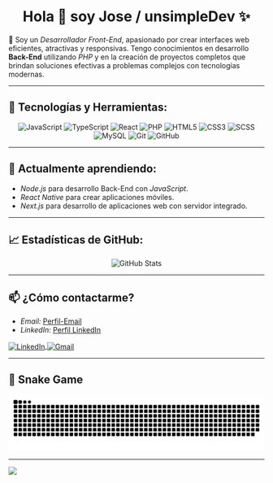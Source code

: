 <h1 align="center">Hola 👋  soy Jose / unsimpleDev ✨ </h1> 

🎯 Soy un *Desarrollador Front-End*, apasionado por crear interfaces web eficientes, atractivas y responsivas. Tengo conocimientos en desarrollo **Back-End** utilizando *PHP* y en la creación de proyectos completos que brindan soluciones efectivas a problemas complejos con tecnologías modernas.

---

## 🚀 Tecnologías y Herramientas:

<p align="center">
  <img src="https://img.shields.io/badge/-JavaScript-000?&logo=JavaScript" alt="JavaScript">
  <img src="https://img.shields.io/badge/-TypeScript-000?&logo=TypeScript" alt="TypeScript">
  <img src="https://img.shields.io/badge/-React-000?&logo=React" alt="React">
  <img src="https://img.shields.io/badge/-PHP-000?&logo=PHP" alt="PHP">
  <img src="https://img.shields.io/badge/-HTML5-000?&logo=HTML5" alt="HTML5">
  <img src="https://img.shields.io/badge/-CSS3-000?&logo=CSS3" alt="CSS3">
  <img src="https://img.shields.io/badge/-SCSS-000?&logo=Sass" alt="SCSS">
  <img src="https://img.shields.io/badge/-MySQL-000?&logo=MySQL" alt="MySQL">
  <img src="https://img.shields.io/badge/-Git-000?&logo=Git" alt="Git">
  <img src="https://img.shields.io/badge/-GitHub-000?&logo=GitHub" alt="GitHub">
</p>

---

## 🌱 Actualmente aprendiendo:

- *Node.js* para desarrollo Back-End con *JavaScript*.
- *React Native* para crear aplicaciones móviles.
- *Next.js* para desarrollo de aplicaciones web con servidor integrado.

---

## 📈 Estadísticas de GitHub:

<p align="center">
  <img src="https://github-readme-stats.vercel.app/api?username=ArguetaE&show_icons=true&theme=dark&count_private=true" alt="GitHub Stats">
</p>

---

## 📫 ¿Cómo contactarme?

- *Email:* [Perfil-Email](mailto:joseramonarguetaespinoza900@gmail.com)
- *LinkedIn:* [Perfil LinkedIn](https://www.linkedin.com/in/jose-argueta-b1a820243/)

<p align="left">
  <a href="https://www.linkedin.com/in/jose-argueta-b1a820243/" target="blank">
    <img align="center" src="https://img.shields.io/badge/LinkedIn-0077B5?style=for-the-badge&logo=linkedin&logoColor=white" alt="LinkedIn"/>
  </a>
  <a href="mailto:joseramonarguetaespinoza900@gmail.com" target="blank">
    <img align="center" src="https://img.shields.io/badge/Gmail-D14836?style=for-the-badge&logo=gmail&logoColor=white" alt="Gmail" />
  </a>
</p>


---
## 🐍 Snake Game 

<picture>
  <source
    media="(prefers-color-scheme: dark)"
    srcset="https://raw.githubusercontent.com/platane/snk/output/github-contribution-grid-snake-dark.svg"
  />
  <source
    media="(prefers-color-scheme: light)"
    srcset="https://raw.githubusercontent.com/platane/snk/output/github-contribution-grid-snake.svg"
  />
  <img
    alt="github contribution grid snake animation"
    src="https://raw.githubusercontent.com/platane/snk/output/github-contribution-grid-snake.svg"
  />
</picture>

---

<p align="left">
  <a href="https://skillicons.dev">
    <img src="https://skillicons.dev/icons?i=androidstudio,cpp,php,css,html,js,mysql,git,github,vscode&perline=12" />
  </a>
</p>
